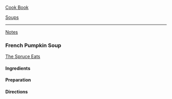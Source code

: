 [Cook Book]()  

[Soups]()  

-----  

[Notes]()  

### French Pumpkin Soup  

[The Spruce Eats](https://www.thespruceeats.com/traditional-french-pumpkin-soup-recipe-1375839)  

#### Ingredients  


#### Preparation  



#### Directions  

